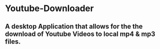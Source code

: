 # Youtube-Downloader

## A desktop Application that allows for the the download of Youtube Videos to local mp4 & mp3 files.

